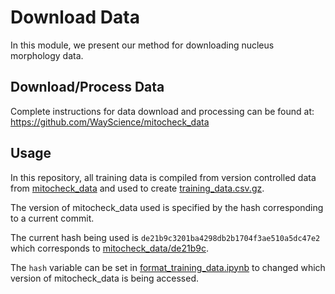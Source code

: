 # Download Data

In this module, we present our method for downloading nucleus morphology data.

## Download/Process Data

Complete instructions for data download and processing can be found at: https://github.com/WayScience/mitocheck_data

## Usage

In this repository, all training data is compiled from version controlled data from [mitocheck_data](https://github.com/WayScience/mitocheck_data) and used to create [training_data.csv.gz](../1.format_data/data/training_data.csv.gz).

The version of mitocheck_data used is specified by the hash corresponding to a current commit.

The current hash being used is `de21b9c3201ba4298db2b1704f3ae510a5dc47e2` which corresponds to [mitocheck_data/de21b9c](https://github.com/WayScience/mitocheck_data/tree/de21b9c3201ba4298db2b1704f3ae510a5dc47e2).

The `hash` variable can be set in [format_training_data.ipynb](../1.format_data/format_training_data.ipynb) to changed which version of mitocheck_data is being accessed.